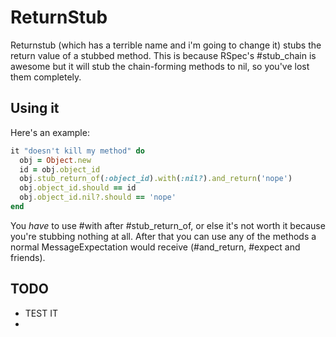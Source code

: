 ReturnStub
==========

Returnstub (which has a terrible name and i'm going to change it)
stubs the return value of a stubbed method. This is because RSpec's #stub_chain
is awesome but it will stub the chain-forming methods to nil, so you've
lost them completely.

Using it
--------

Here's an example:

``` ruby
it "doesn't kill my method" do
  obj = Object.new
  id = obj.object_id
  obj.stub_return_of(:object_id).with(:nil?).and_return('nope')
  obj.object_id.should == id
  obj.object_id.nil?.should == 'nope'
end
```

You *have* to use #with after #stub_return_of, or else it's not worth it
because you're stubbing nothing at all. After that you can use any of
the methods a normal MessageExpectation would receive (#and_return, #expect and friends).

TODO
----

* TEST IT
* 

